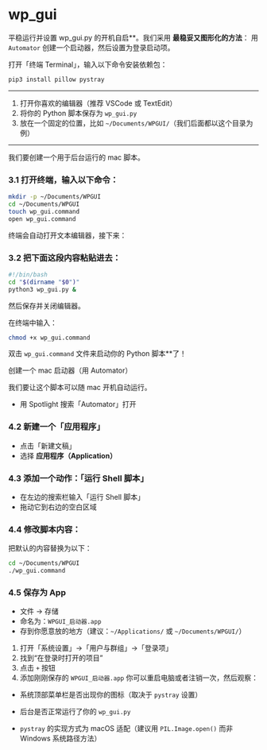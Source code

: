 # wp_gui

平稳运行并设置 wp\_gui.py 的开机自启**。我们采用 **最稳妥又图形化的方法**：
用 `Automator` 创建一个启动器，然后设置为登录启动项。



打开「终端 Terminal」，输入以下命令安装依赖包：

```bash
pip3 install pillow pystray
```

---

1. 打开你喜欢的编辑器（推荐 VSCode 或 TextEdit）
2. 将你的 Python 脚本保存为 `wp_gui.py`
3. 放在一个固定的位置，比如 `~/Documents/WPGUI/`（我们后面都以这个目录为例）

---


我们要创建一个用于后台运行的 mac 脚本。

### 3.1 打开终端，输入以下命令：

```bash
mkdir -p ~/Documents/WPGUI
cd ~/Documents/WPGUI
touch wp_gui.command
open wp_gui.command
```

终端会自动打开文本编辑器，接下来：

### 3.2 把下面这段内容粘贴进去：

```bash
#!/bin/bash
cd "$(dirname "$0")"
python3 wp_gui.py &
```

然后保存并关闭编辑器。


在终端中输入：

```bash
chmod +x wp_gui.command
```
双击 `wp_gui.command` 文件来启动你的 Python 脚本**了！

创建一个 mac 启动器（用 Automator）

我们要让这个脚本可以随 mac 开机自动运行。


* 用 Spotlight 搜索「Automator」打开

### 4.2 新建一个「应用程序」

* 点击「新建文稿」
* 选择 **应用程序（Application）**

### 4.3 添加一个动作：「运行 Shell 脚本」

* 在左边的搜索栏输入「运行 Shell 脚本」
* 拖动它到右边的空白区域

### 4.4 修改脚本内容：

把默认的内容替换为以下：

```bash
cd ~/Documents/WPGUI
./wp_gui.command
```

### 4.5 保存为 App

* 文件 → 存储
* 命名为：`WPGUI_启动器.app`
* 存到你愿意放的地方（建议：`~/Applications/` 或 `~/Documents/WPGUI/`）


1. 打开「系统设置」→「用户与群组」→「登录项」
2. 找到“在登录时打开的项目”
3. 点击 `+` 按钮
4. 添加刚刚保存的 `WPGUI_启动器.app`
你可以重启电脑或者注销一次，然后观察：
* 系统顶部菜单栏是否出现你的图标（取决于 `pystray` 设置）
* 后台是否正常运行了你的 `wp_gui.py`

* `pystray` 的实现方式为 macOS 适配（建议用 `PIL.Image.open()` 而非 Windows 系统路径方法）

